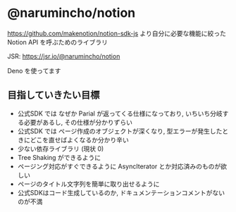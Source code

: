 # @narumincho/notion

https://github.com/makenotion/notion-sdk-js より自分に必要な機能に絞った Notion API を呼ぶためのライブラリ

JSR: https://jsr.io/@narumincho/notion

Deno を使ってます

## 目指していきたい目標

- 公式SDK では なぜか Parial が返ってくる仕様になっており, いちいち分岐する必要があるし, その仕様が分かりずらい
- 公式SDK では ページ作成のオブジェクトが深くなり, 型エラーが発生したときにどこを直せばよくなるか分かり辛い
- 少ない依存ライブラリ (現状 0)
- Tree Shaking ができるように
- ページング対応がすぐできるように AsyncIterator とか対応済みのものが欲しい
- ページのタイトル文字列を簡単に取り出せるように
- 公式SDKはコード生成しているのか, ドキュメンテーションコメントがないのが不満
